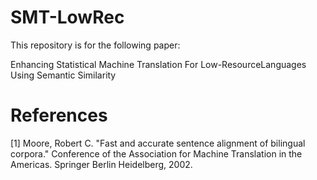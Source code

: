 # SMT-LowRec

This repository is for the following paper:

Enhancing Statistical Machine Translation For Low-ResourceLanguages Using Semantic Similarity



# References

[1] Moore, Robert C. "Fast and accurate sentence alignment of bilingual corpora." Conference of the Association for Machine Translation in the Americas. Springer Berlin Heidelberg, 2002.
